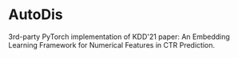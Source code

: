 # AutoDis
3rd-party PyTorch implementation of KDD'21 paper: An Embedding Learning Framework for Numerical Features in CTR Prediction.

